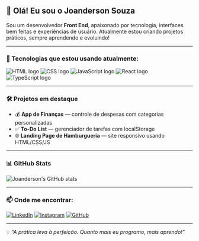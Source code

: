 ## 👋 Olá! Eu sou o Joanderson Souza

Sou um desenvolvedor **Front End**, apaixonado por tecnologia, interfaces bem feitas e experiências de usuário. Atualmente estou criando projetos práticos, sempre aprendendo e evoluindo!

---

### 🚀 Tecnologias que estou usando atualmente:

<img src="https://img.shields.io/badge/HTML-239120?style=for-the-badge&logo=html5&logoColor=white" alt="HTML logo" />
<img src="https://img.shields.io/badge/CSS-239120?&style=for-the-badge&logo=css3&logoColor=white" alt="CSS logo" />
<img src="https://img.shields.io/badge/JavaScript-F7DF1E?style=for-the-badge&logo=javascript&logoColor=black" alt="JavaScript logo" />
<img src="https://img.shields.io/badge/React-20232A?style=for-the-badge&logo=react&logoColor=61DAFB" alt="React logo" />
<img src="https://img.shields.io/badge/TypeScript-007ACC?style=for-the-badge&logo=typescript&logoColor=white" alt="TypeScript logo" />

---

### 🛠️ Projetos em destaque

- 💰 **App de Finanças** — controle de despesas com categorias personalizadas  
- ✅ **To-Do List** — gerenciador de tarefas com localStorage  
- 🌐 **Landing Page de Hamburgueria** — site responsivo usando HTML/CSS/JS  



---

### 📊 GitHub Stats

![Joanderson's GitHub stats](https://github-readme-stats.vercel.app/api?username=DevJoanderson&show_icons=true&theme=transparent)

---

### 📫 Onde me encontrar:

[![LinkedIn](https://img.shields.io/badge/LinkedIn-0077B5?style=for-the-badge&logo=linkedin&logoColor=white)](https://www.linkedin.com/in/joanderson-souza/)
[![Instagram](https://img.shields.io/badge/Instagram-E4405F?style=for-the-badge&logo=instagram&logoColor=white)](https://www.instagram.com/seu-usuario/)
[![GitHub](https://img.shields.io/badge/GitHub-100000?style=for-the-badge&logo=github&logoColor=white)](https://github.com/DevJoanderson)

---

💡 *“A prática leva à perfeição. Quanto mais eu programo, mais aprendo!”*

